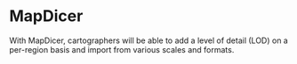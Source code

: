 # MapDicer
With MapDicer, cartographers will be able to add a level of detail (LOD) on a per-region basis and import from various scales and formats.
